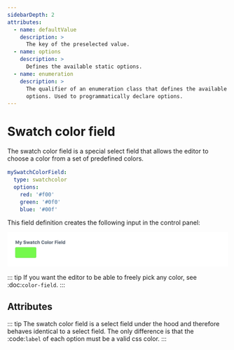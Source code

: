 ```yaml
---
sidebarDepth: 2
attributes:
  - name: defaultValue
    description: >
      The key of the preselected value.
  - name: options
    description: >
      Defines the available static options.
  - name: enumeration
    description: >
      The qualifier of an enumeration class that defines the available
      options. Used to programmatically declare options.
---
```


# Swatch color field

The swatch color field is a special select field that allows the editor
to choose a color from a set of predefined colors.

```yaml
mySwatchColorField:
  type: swatchcolor
  options:
    red: '#f00'
    green: '#0f0'
    blue: '#00f'
```

This field definition creates the following input in the control panel:

![A swatch color field in the control panel](./images/swatch-color-field-01.png)

::: tip
If you want the editor to be able to freely pick any color, see :doc:`color-field`.
:::

## Attributes

<tcf-field-attribs :attributes="$page.frontmatter.attributes" />

::: tip
The swatch color field is a select field under the hood and therefore behaves
identical to a select field. The only difference is that the :code:`label` of
each option must be a valid css color.
:::
